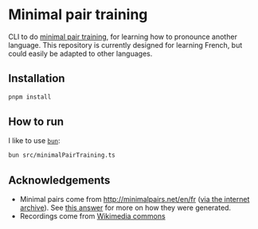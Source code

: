 # Minimal pair training

CLI to do [minimal pair training](https://en.wikipedia.org/wiki/Minimal_pair#Teaching), for learning how to pronounce another language. This repository is currently designed for learning French, but could easily be adapted to other languages.

## Installation

```sh
pnpm install
```

## How to run

I like to use [`bun`](https://bun.sh/):

```sh
bun src/minimalPairTraining.ts
```

## Acknowledgements

- Minimal pairs come from http://minimalpairs.net/en/fr
  ([via the internet archive](https://web.archive.org/web/20200804073656/minimalpairs.net/en/fr)). See [this answer](https://linguistics.stackexchange.com/a/11634) for more on how they were generated.
- Recordings come from [Wikimedia commons](https://commons.wikimedia.org)

